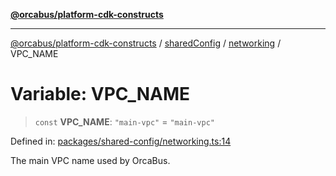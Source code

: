 [**@orcabus/platform-cdk-constructs**](../../../../../../README.md)

***

[@orcabus/platform-cdk-constructs](../../../../../../README.md) / [sharedConfig](../../../README.md) / [networking](../README.md) / VPC\_NAME

# Variable: VPC\_NAME

> `const` **VPC\_NAME**: `"main-vpc"` = `"main-vpc"`

Defined in: [packages/shared-config/networking.ts:14](https://github.com/OrcaBus/platform-cdk-constructs/blob/main/packages/shared-config/networking.ts#L14)

The main VPC name used by OrcaBus.

